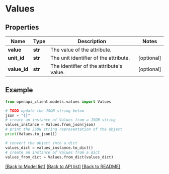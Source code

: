 # Values


## Properties

Name | Type | Description | Notes
------------ | ------------- | ------------- | -------------
**value** | **str** | The value of the attribute. | 
**unit_id** | **str** | The unit identifier of the attribute. | [optional] 
**value_id** | **str** | The identifier of the attribute&#39;s value.  | [optional] 

## Example

```python
from openapi_client.models.values import Values

# TODO update the JSON string below
json = "{}"
# create an instance of Values from a JSON string
values_instance = Values.from_json(json)
# print the JSON string representation of the object
print(Values.to_json())

# convert the object into a dict
values_dict = values_instance.to_dict()
# create an instance of Values from a dict
values_from_dict = Values.from_dict(values_dict)
```
[[Back to Model list]](../README.md#documentation-for-models) [[Back to API list]](../README.md#documentation-for-api-endpoints) [[Back to README]](../README.md)


